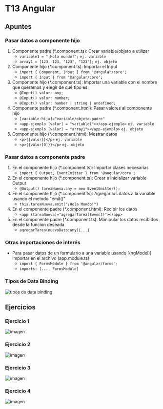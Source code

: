 # T13 Angular

## Apuntes
### Pasar datos a componente hijo
1. Componente padre (*.component.ts): Crear variable/objeto a utilizar
    - `variable1 = "¡Hola mundo!";` `ej. variable`
    - `array1 = [123, 123, "123", "123"];` `ej. objeto`
2. Componente hijo (*.component.ts): Importar el Input
    - `import { Component, Input } from '@angular/core';`
    - `import { Input } from '@angular/core';`
3. Componente hijo (*.component.ts): Importar una variable con el nombre que queramos y elegir de qué tipo es
    - `@Input() valor: any;`
    - `@Input() valor: number;`
    - `@Input() valor: number | string | undefined;`
4. Componente padre (*.component.html): Pasar valores al componente hijo
    - `[variable-hija]="variable/objeto-padre"`
    - `<app-ejemplo [valor] = "variable1"></app-ejemplo>` `ej. variable`
    - `<app-ejemplo [valor] = "array1"></app-ejemplo>` `ej. objeto`
5. Componente hijo (*.component.html): Mostrar datos
    - `<p>{{valor}}</p>` `ej. variable`
    - `<p>{{valor[0]}}</p>` `ej. objeto`

### Pasar datos a componente padre
1. En el componente hijo (*.component.ts): Importar clases necesarias
    - `import { Output, EventEmitter } from '@angular/core';`
2. En el componente hijo (*.component.ts): Crear e inicializar variable Output
    - `@Output() tareaNueva:any = new EventEmitter();`
3. En el componente hijo (*.component.ts): Agregar los datos a la variable usando el metodo "emit()"
    - `this.tareaNueva.emit("¡Hola Mundo!")`
4. En el componente padre (*.component.html): Recibir los datos
    - `<app (tareaNueva)="agregarTarea($event)"></app>`
5. En el componente padre (*.component.ts): Manipular los datos recibidos desde la funcion deseada
    - `agregarTarea(nuevoDato:any){...}`

### Otras importaciones de interés
- Para pasar datos de un formulario a una variable usando [(ngModel)] importar en el archivo (app.module.ts)
    - `import { FormsModule } from '@angular/forms';`
    - `imports: [..., FormsModule]`

### Tipos de Data Binding
![tipos de data binding](https://github.com/santiarroyave/sao-fe-gc-ejercicios-T13-Angular-07-2023/assets/135848692/27edc7dc-9422-4fec-bdee-a7890a7c9127)

## Ejercicios
### Ejercicio 1
![imagen](https://github.com/santiarroyave/sao-fe-gc-ejercicios-T13-Angular-07-2023/assets/135848692/53bc5d2b-d2ed-4373-8618-7f822771f754)

### Ejercicio 2
![imagen](https://github.com/santiarroyave/sao-fe-gc-ejercicios-T13-Angular-07-2023/assets/135848692/faca97c1-f7a6-4cc9-a2c1-b3d9afcd61b9)

### Ejercicio 3
![imagen](https://github.com/santiarroyave/sao-fe-gc-ejercicios-T13-Angular-07-2023/assets/135848692/69fc8124-1ab3-46af-bf8d-b754cbbd91be)

### Ejercicio 4
![imagen](https://github.com/santiarroyave/sao-fe-gc-ejercicios-T13-Angular-07-2023/assets/135848692/45e8c85b-4360-4fea-9b1b-eb0869e5b92f)

